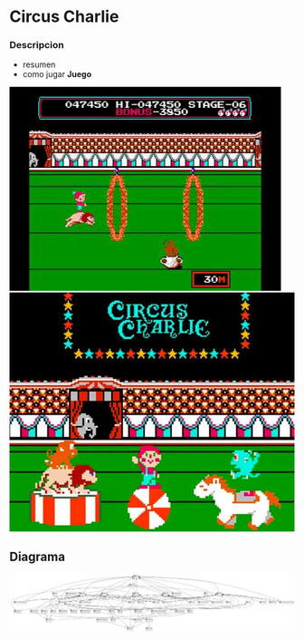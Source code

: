 # Circus Charlie

### Descripcion 

- resumen
- como jugar 
**Juego**

![imagen del juego](/images/portada.jpg) 
![Alt text](image.png)

## Diagrama

![](/out/docs/Diagrama/Diagrama.png) 